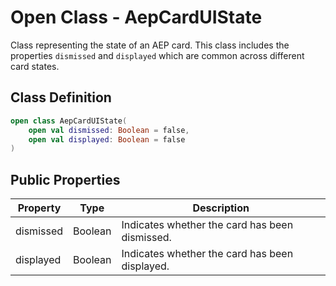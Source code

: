 # Open Class - AepCardUIState

Class representing the state of an AEP card. This class includes the properties `dismissed` and `displayed` which are common across different card states.
## Class Definition

```kotlin
open class AepCardUIState(
    open val dismissed: Boolean = false,
    open val displayed: Boolean = false
)
```

## Public Properties

| Property  | Type    | Description                                    |
| --------- | ------- | ---------------------------------------------- |
| dismissed | Boolean | Indicates whether the card has been dismissed. |
| displayed | Boolean | Indicates whether the card has been displayed. |
